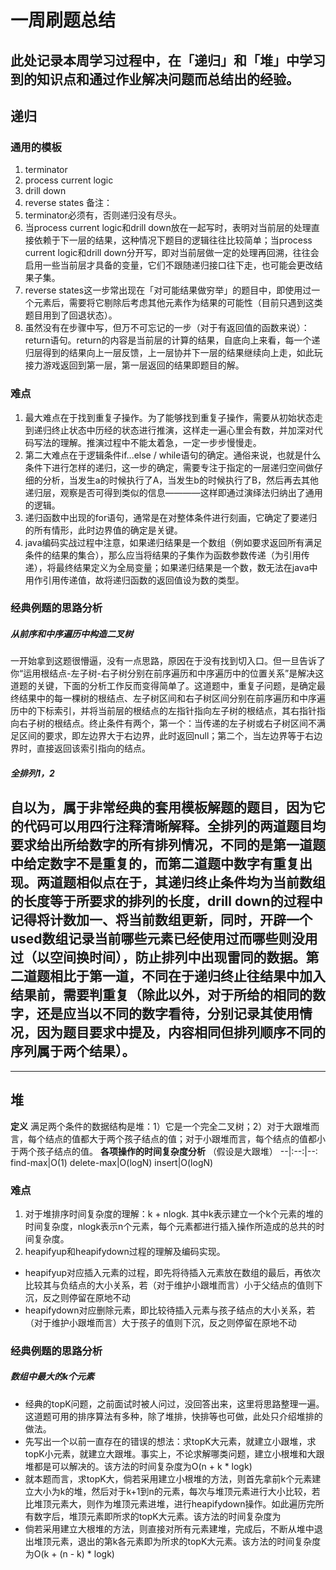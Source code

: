 # 一周刷题总结
此处记录本周学习过程中，在「递归」和「堆」中学习到的知识点和通过作业解决问题而总结出的经验。
---
## 递归
### 通用的模板
1. terminator
2. process current logic
3. drill down
4. reverse states
备注：
1. terminator必须有，否则递归没有尽头。
2. 当process current logic和drill down放在一起写时，表明对当前层的处理直接依赖于下一层的结果，这种情况下题目的逻辑往往比较简单；当process current logic和drill down分开写，即对当前层做一定的处理再回溯，往往会启用一些当前层才具备的变量，它们不跟随递归接口往下走，也可能会更改结果子集。
3. reverse states这一步常出现在「对可能结果做穷举」的题目中，即使用过一个元素后，需要将它剔除后考虑其他元素作为结果的可能性（目前只遇到这类题目用到了回退状态）。
4. 虽然没有在步骤中写，但万不可忘记的一步（对于有返回值的函数来说）：return语句。return的内容是当前层的计算的结果，自底向上来看，每一个递归层得到的结果向上一层反馈，上一层协并下一层的结果继续向上走，如此玩接力游戏返回到第一层，第一层返回的结果即题目的解。
### 难点
1. 最大难点在于找到重复子操作。为了能够找到重复子操作，需要从初始状态走到递归终止状态中历经的状态进行推演，这样走一遍心里会有数，并加深对代码写法的理解。推演过程中不能太着急，一定一步步慢慢走。
2. 第二大难点在于逻辑条件if...else / while语句的确定。通俗来说，也就是什么条件下进行怎样的递归，这一步的确定，需要专注于指定的一层递归空间做仔细的分析，当发生a的时候执行了A，当发生b的时候执行了B，然后再去其他递归层，观察是否可得到类似的信息————这样即通过演绎法归纳出了通用的逻辑。
3. 递归函数中出现的for语句，通常是在对整体条件进行刻画，它确定了要递归的所有情形，此时边界值的确定是关键。
4. java编码实战过程中注意，如果递归结果是一个数组（例如要求返回所有满足条件的结果的集合），那么应当将结果的子集作为函数参数传递（为引用传递），将最终结果定义为全局变量；如果递归结果是一个数，数无法在java中用作引用传递值，故将递归函数的返回值设为数的类型。
### 经典例题的思路分析
##### 从前序和中序遍历中构造二叉树
一开始拿到这题很懵逼，没有一点思路，原因在于没有找到切入口。但一旦告诉了你“运用根结点-左子树-右子树分别在前序遍历和中序遍历中的位置关系”是解决这道题的关键，下面的分析工作反而变得简单了。这道题中，重复子问题，是确定最终结果中的每一棵树的根结点、左子树区间和右子树区间分别在前序遍历和中序遍历中的下标索引，并将当前层的根结点的左指针指向左子树的根结点，其右指针指向右子树的根结点。终止条件有两个，第一个：当传递的左子树或右子树区间不满足区间的要求，即左边界大于右边界，此时返回null；第二个，当左边界等于右边界时，直接返回该索引指向的结点。
##### 全排列1，2
自以为，属于非常经典的套用模板解题的题目，因为它的代码可以用四行注释清晰解释。全排列的两道题目均要求给出所给数字的所有排列情况，不同的是第一道题中给定数字不是重复的，而第二道题中数字有重复出现。两道题相似点在于，其递归终止条件均为当前数组的长度等于所要求的排列的长度，drill down的过程中记得将计数加一、将当前数组更新，同时，开辟一个used数组记录当前哪些元素已经使用过而哪些则没用过（以空间换时间），防止排列中出现雷同的数据。第二道题相比于第一道，不同在于递归终止往结果中加入结果前，需要判重复（除此以外，对于所给的相同的数字，还是应当以不同的数字看待，分别记录其使用情况，因为题目要求中提及，内容相同但排列顺序不同的序列属于两个结果）。
---
---
## 堆
**定义**
满足两个条件的数据结构是堆：1）它是一个完全二叉树；2）对于大跟堆而言，每个结点的值都大于两个孩子结点的值；对于小跟堆而言，每个结点的值都小于两个孩子结点的值。
**各项操作的时间复杂度分析**
（假设是大跟堆）
--|:--:|--:
find-max|O(1)
delete-max|O(logN)
insert|O(logN)
### 难点
1. 对于堆排序时间复杂度的理解：k + nlogk. 其中k表示建立一个k个元素的堆的时间复杂度，nlogk表示n个元素，每个元素都进行插入操作所造成的总共的时间复杂度。
2. heapifyup和heapifydown过程的理解及编码实现。
- heapifyup对应插入元素的过程，即先将待插入元素放在数组的最后，再依次比较其与负结点的大小关系，若（对于维护小跟堆而言）小于父结点的值则下沉，反之则停留在原地不动
- heapifydown对应删除元素，即比较待插入元素与孩子结点的大小关系，若（对于维护小跟堆而言）大于孩子的值则下沉，反之则停留在原地不动
### 经典例题的思路分析
##### 数组中最大的k个元素
- 经典的topK问题，之前面试时被人问过，没回答出来，这里将思路整理一遍。这道题可用的排序算法有多种，除了堆排，快排等也可做，此处只介绍堆排的做法。
- 先写出一个以前一直存在的错误的想法：求topK大元素，就建立小跟堆，求topK小元素，就建立大跟堆。事实上，不论求解哪类问题，建立小根堆和大跟堆都是可以解决的。该方法的时间复杂度为O(n + k * logk)
- 就本题而言，求topK大，倘若采用建立小根堆的方法，则首先拿前k个元素建立大小为k的堆，然后对于k+1到n的元素，每次与堆顶元素进行大小比较，若比堆顶元素大，则作为堆顶元素进堆，进行heapifydown操作。如此遍历完所有数字后，堆顶元素即所求的topK大元素。该方法的时间复杂度为
- 倘若采用建立大根堆的方法，则直接对所有元素建堆，完成后，不断从堆中退出堆顶元素，退出的第k各元素即为所求的topK大元素。该方法的时间复杂度为O(k + (n - k) * logk)